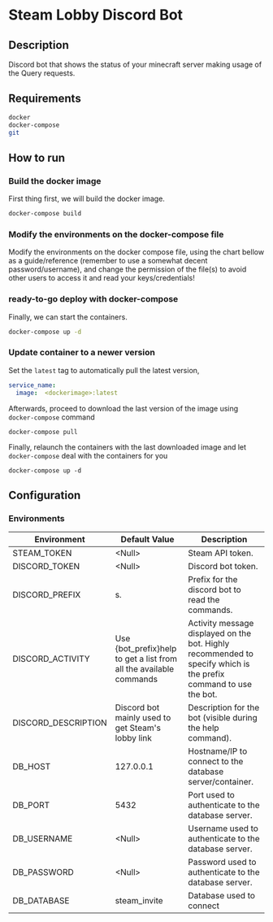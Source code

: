 # Steam Lobby Discord Bot

## Description

Discord bot that shows the status of your minecraft server making usage of the Query requests.

## Requirements

```bash
docker
docker-compose
git
```

## How to run


### Build the docker image

First thing first, we will build the docker image.

```bash
docker-compose build
```

### Modify the environments on the docker-compose file

Modify the environments on the docker compose file, using the chart bellow as a guide/reference (remember to use a somewhat decent password/username), and change the permission of the file(s) to avoid other users to access it and read your keys/credentials!

### ready-to-go deploy with docker-compose

Finally, we can start the containers.

```bash
docker-compose up -d
```

### Update container to a newer version

Set the `latest` tag to automatically pull the latest version, 
```yaml
service_name:
  image:  <dockerimage>:latest
```

Afterwards, proceed to download the last version of the image using `docker-compose` command

```shell
docker-compose pull
```

Finally, relaunch the containers with the last downloaded image and let `docker-compose` deal with the containers for you

```shell
docker-compose up -d
```




## Configuration

### Environments

| Environment         | Default Value                                                      | Description                                                                                                       |
|---------------------|--------------------------------------------------------------------|-------------------------------------------------------------------------------------------------------------------|
| STEAM_TOKEN         | \<Null\>                                                           | Steam API token.                                                                                                  |
| DISCORD_TOKEN       | \<Null\>                                                           | Discord bot token.                                                                                                |
| DISCORD_PREFIX      | s.                                                                 | Prefix for the discord bot to read the commands.                                                                  |
| DISCORD_ACTIVITY    | Use {bot_prefix}help to get a list from all the available commands | Activity  message displayed on the bot. Highly recommended to specify which is the prefix command to use the bot. |
| DISCORD_DESCRIPTION | Discord bot mainly used to get Steam's lobby link                  | Description for the bot (visible during the help command).                                                        |
| DB_HOST             | 127.0.0.1                                                          | Hostname/IP to connect to the database server/container.                                                          |
| DB_PORT             | 5432                                                               | Port used to authenticate to the database server.                                                                 |
| DB_USERNAME         | \<Null\>                                                           | Username used to authenticate to the database server.                                                             |
| DB_PASSWORD         | \<Null\>                                                           | Password used to authenticate to the database server.                                                             |
| DB_DATABASE         | steam_invite                                                       | Database used to connect                                                                                          |
